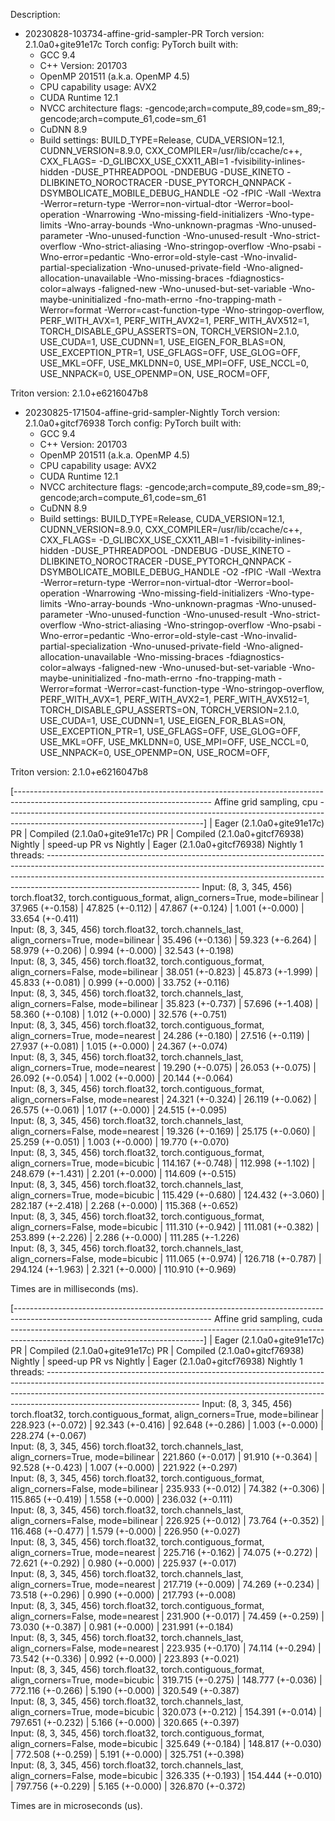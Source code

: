 Description:

- 20230828-103734-affine-grid-sampler-PR
Torch version: 2.1.0a0+gite91e17c
Torch config: PyTorch built with:
  - GCC 9.4
  - C++ Version: 201703
  - OpenMP 201511 (a.k.a. OpenMP 4.5)
  - CPU capability usage: AVX2
  - CUDA Runtime 12.1
  - NVCC architecture flags: -gencode;arch=compute_89,code=sm_89;-gencode;arch=compute_61,code=sm_61
  - CuDNN 8.9
  - Build settings: BUILD_TYPE=Release, CUDA_VERSION=12.1, CUDNN_VERSION=8.9.0, CXX_COMPILER=/usr/lib/ccache/c++, CXX_FLAGS= -D_GLIBCXX_USE_CXX11_ABI=1 -fvisibility-inlines-hidden -DUSE_PTHREADPOOL -DNDEBUG -DUSE_KINETO -DLIBKINETO_NOROCTRACER -DUSE_PYTORCH_QNNPACK -DSYMBOLICATE_MOBILE_DEBUG_HANDLE -O2 -fPIC -Wall -Wextra -Werror=return-type -Werror=non-virtual-dtor -Werror=bool-operation -Wnarrowing -Wno-missing-field-initializers -Wno-type-limits -Wno-array-bounds -Wno-unknown-pragmas -Wno-unused-parameter -Wno-unused-function -Wno-unused-result -Wno-strict-overflow -Wno-strict-aliasing -Wno-stringop-overflow -Wno-psabi -Wno-error=pedantic -Wno-error=old-style-cast -Wno-invalid-partial-specialization -Wno-unused-private-field -Wno-aligned-allocation-unavailable -Wno-missing-braces -fdiagnostics-color=always -faligned-new -Wno-unused-but-set-variable -Wno-maybe-uninitialized -fno-math-errno -fno-trapping-math -Werror=format -Werror=cast-function-type -Wno-stringop-overflow, PERF_WITH_AVX=1, PERF_WITH_AVX2=1, PERF_WITH_AVX512=1, TORCH_DISABLE_GPU_ASSERTS=ON, TORCH_VERSION=2.1.0, USE_CUDA=1, USE_CUDNN=1, USE_EIGEN_FOR_BLAS=ON, USE_EXCEPTION_PTR=1, USE_GFLAGS=OFF, USE_GLOG=OFF, USE_MKL=OFF, USE_MKLDNN=0, USE_MPI=OFF, USE_NCCL=0, USE_NNPACK=0, USE_OPENMP=ON, USE_ROCM=OFF, 

Triton version: 2.1.0+e6216047b8

- 20230825-171504-affine-grid-sampler-Nightly
Torch version: 2.1.0a0+gitcf76938
Torch config: PyTorch built with:
  - GCC 9.4
  - C++ Version: 201703
  - OpenMP 201511 (a.k.a. OpenMP 4.5)
  - CPU capability usage: AVX2
  - CUDA Runtime 12.1
  - NVCC architecture flags: -gencode;arch=compute_89,code=sm_89;-gencode;arch=compute_61,code=sm_61
  - CuDNN 8.9
  - Build settings: BUILD_TYPE=Release, CUDA_VERSION=12.1, CUDNN_VERSION=8.9.0, CXX_COMPILER=/usr/lib/ccache/c++, CXX_FLAGS= -D_GLIBCXX_USE_CXX11_ABI=1 -fvisibility-inlines-hidden -DUSE_PTHREADPOOL -DNDEBUG -DUSE_KINETO -DLIBKINETO_NOROCTRACER -DUSE_PYTORCH_QNNPACK -DSYMBOLICATE_MOBILE_DEBUG_HANDLE -O2 -fPIC -Wall -Wextra -Werror=return-type -Werror=non-virtual-dtor -Werror=bool-operation -Wnarrowing -Wno-missing-field-initializers -Wno-type-limits -Wno-array-bounds -Wno-unknown-pragmas -Wno-unused-parameter -Wno-unused-function -Wno-unused-result -Wno-strict-overflow -Wno-strict-aliasing -Wno-stringop-overflow -Wno-psabi -Wno-error=pedantic -Wno-error=old-style-cast -Wno-invalid-partial-specialization -Wno-unused-private-field -Wno-aligned-allocation-unavailable -Wno-missing-braces -fdiagnostics-color=always -faligned-new -Wno-unused-but-set-variable -Wno-maybe-uninitialized -fno-math-errno -fno-trapping-math -Werror=format -Werror=cast-function-type -Wno-stringop-overflow, PERF_WITH_AVX=1, PERF_WITH_AVX2=1, PERF_WITH_AVX512=1, TORCH_DISABLE_GPU_ASSERTS=ON, TORCH_VERSION=2.1.0, USE_CUDA=1, USE_CUDNN=1, USE_EIGEN_FOR_BLAS=ON, USE_EXCEPTION_PTR=1, USE_GFLAGS=OFF, USE_GLOG=OFF, USE_MKL=OFF, USE_MKLDNN=0, USE_MPI=OFF, USE_NCCL=0, USE_NNPACK=0, USE_OPENMP=ON, USE_ROCM=OFF, 

Triton version: 2.1.0+e6216047b8


[------------------------------------------------------------------------------------------------------------------------------- Affine grid sampling, cpu -------------------------------------------------------------------------------------------------------------------------------]
                                                                                                          |  Eager (2.1.0a0+gite91e17c) PR  |  Compiled (2.1.0a0+gite91e17c) PR  |  Compiled (2.1.0a0+gitcf76938) Nightly  |  speed-up PR vs Nightly  |  Eager (2.1.0a0+gitcf76938) Nightly
1 threads: --------------------------------------------------------------------------------------------------------------------------------------------------------------------------------------------------------------------------------------------------------------------------------
      Input: (8, 3, 345, 456) torch.float32, torch.contiguous_format, align_corners=True, mode=bilinear   |         37.965 (+-0.158)        |          47.825 (+-0.112)          |             47.867 (+-0.124)            |     1.001 (+-0.000)      |           33.654 (+-0.411)         
      Input: (8, 3, 345, 456) torch.float32, torch.channels_last, align_corners=True, mode=bilinear       |         35.496 (+-0.136)        |          59.323 (+-6.264)          |             58.979 (+-0.206)            |     0.994 (+-0.000)      |           32.543 (+-0.198)         
      Input: (8, 3, 345, 456) torch.float32, torch.contiguous_format, align_corners=False, mode=bilinear  |         38.051 (+-0.823)        |          45.873 (+-1.999)          |             45.833 (+-0.081)            |     0.999 (+-0.000)      |           33.752 (+-0.116)         
      Input: (8, 3, 345, 456) torch.float32, torch.channels_last, align_corners=False, mode=bilinear      |         35.823 (+-0.737)        |          57.696 (+-1.408)          |             58.360 (+-0.108)            |     1.012 (+-0.000)      |           32.576 (+-0.751)         
      Input: (8, 3, 345, 456) torch.float32, torch.contiguous_format, align_corners=True, mode=nearest    |         24.286 (+-0.180)        |          27.516 (+-0.119)          |             27.937 (+-0.081)            |     1.015 (+-0.000)      |           24.367 (+-0.074)         
      Input: (8, 3, 345, 456) torch.float32, torch.channels_last, align_corners=True, mode=nearest        |         19.290 (+-0.075)        |          26.053 (+-0.075)          |             26.092 (+-0.054)            |     1.002 (+-0.000)      |           20.144 (+-0.064)         
      Input: (8, 3, 345, 456) torch.float32, torch.contiguous_format, align_corners=False, mode=nearest   |         24.321 (+-0.324)        |          26.119 (+-0.062)          |             26.575 (+-0.061)            |     1.017 (+-0.000)      |           24.515 (+-0.095)         
      Input: (8, 3, 345, 456) torch.float32, torch.channels_last, align_corners=False, mode=nearest       |         19.326 (+-0.169)        |          25.175 (+-0.060)          |             25.259 (+-0.051)            |     1.003 (+-0.000)      |           19.770 (+-0.070)         
      Input: (8, 3, 345, 456) torch.float32, torch.contiguous_format, align_corners=True, mode=bicubic    |        114.167 (+-0.748)        |         112.998 (+-1.102)          |            248.679 (+-1.431)            |     2.201 (+-0.000)      |          114.609 (+-0.515)         
      Input: (8, 3, 345, 456) torch.float32, torch.channels_last, align_corners=True, mode=bicubic        |        115.429 (+-0.680)        |         124.432 (+-3.060)          |            282.187 (+-2.418)            |     2.268 (+-0.000)      |          115.368 (+-0.652)         
      Input: (8, 3, 345, 456) torch.float32, torch.contiguous_format, align_corners=False, mode=bicubic   |        111.310 (+-0.942)        |         111.081 (+-0.382)          |            253.899 (+-2.226)            |     2.286 (+-0.000)      |          111.285 (+-1.226)         
      Input: (8, 3, 345, 456) torch.float32, torch.channels_last, align_corners=False, mode=bicubic       |        111.065 (+-0.974)        |         126.718 (+-0.787)          |            294.124 (+-1.963)            |     2.321 (+-0.000)      |          110.910 (+-0.969)         

Times are in milliseconds (ms).

[------------------------------------------------------------------------------------------------------------------------------- Affine grid sampling, cuda ------------------------------------------------------------------------------------------------------------------------------]
                                                                                                          |  Eager (2.1.0a0+gite91e17c) PR  |  Compiled (2.1.0a0+gite91e17c) PR  |  Compiled (2.1.0a0+gitcf76938) Nightly  |  speed-up PR vs Nightly  |  Eager (2.1.0a0+gitcf76938) Nightly
1 threads: --------------------------------------------------------------------------------------------------------------------------------------------------------------------------------------------------------------------------------------------------------------------------------
      Input: (8, 3, 345, 456) torch.float32, torch.contiguous_format, align_corners=True, mode=bilinear   |        228.923 (+-0.072)        |          92.343 (+-0.416)          |             92.648 (+-0.286)            |     1.003 (+-0.000)      |          228.274 (+-0.067)         
      Input: (8, 3, 345, 456) torch.float32, torch.channels_last, align_corners=True, mode=bilinear       |        221.860 (+-0.017)        |          91.910 (+-0.364)          |             92.528 (+-0.423)            |     1.007 (+-0.000)      |          221.922 (+-0.297)         
      Input: (8, 3, 345, 456) torch.float32, torch.contiguous_format, align_corners=False, mode=bilinear  |        235.933 (+-0.012)        |          74.382 (+-0.306)          |            115.865 (+-0.419)            |     1.558 (+-0.000)      |          236.032 (+-0.111)         
      Input: (8, 3, 345, 456) torch.float32, torch.channels_last, align_corners=False, mode=bilinear      |        226.925 (+-0.012)        |          73.764 (+-0.352)          |            116.468 (+-0.477)            |     1.579 (+-0.000)      |          226.950 (+-0.027)         
      Input: (8, 3, 345, 456) torch.float32, torch.contiguous_format, align_corners=True, mode=nearest    |        225.716 (+-0.162)        |          74.075 (+-0.272)          |             72.621 (+-0.292)            |     0.980 (+-0.000)      |          225.937 (+-0.017)         
      Input: (8, 3, 345, 456) torch.float32, torch.channels_last, align_corners=True, mode=nearest        |        217.719 (+-0.009)        |          74.269 (+-0.234)          |             73.518 (+-0.296)            |     0.990 (+-0.000)      |          217.793 (+-0.008)         
      Input: (8, 3, 345, 456) torch.float32, torch.contiguous_format, align_corners=False, mode=nearest   |        231.900 (+-0.017)        |          74.459 (+-0.259)          |             73.030 (+-0.387)            |     0.981 (+-0.000)      |          231.991 (+-0.184)         
      Input: (8, 3, 345, 456) torch.float32, torch.channels_last, align_corners=False, mode=nearest       |        223.935 (+-0.170)        |          74.114 (+-0.294)          |             73.542 (+-0.336)            |     0.992 (+-0.000)      |          223.893 (+-0.021)         
      Input: (8, 3, 345, 456) torch.float32, torch.contiguous_format, align_corners=True, mode=bicubic    |        319.715 (+-0.275)        |         148.777 (+-0.036)          |            772.116 (+-0.266)            |     5.190 (+-0.000)      |          320.549 (+-0.387)         
      Input: (8, 3, 345, 456) torch.float32, torch.channels_last, align_corners=True, mode=bicubic        |        320.073 (+-0.212)        |         154.391 (+-0.014)          |            797.651 (+-0.232)            |     5.166 (+-0.000)      |          320.665 (+-0.397)         
      Input: (8, 3, 345, 456) torch.float32, torch.contiguous_format, align_corners=False, mode=bicubic   |        325.649 (+-0.184)        |         148.817 (+-0.030)          |            772.508 (+-0.259)            |     5.191 (+-0.000)      |          325.751 (+-0.398)         
      Input: (8, 3, 345, 456) torch.float32, torch.channels_last, align_corners=False, mode=bicubic       |        326.335 (+-0.193)        |         154.444 (+-0.010)          |            797.756 (+-0.229)            |     5.165 (+-0.000)      |          326.870 (+-0.372)         

Times are in microseconds (us).
